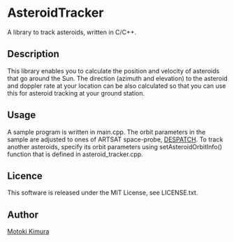 AsteroidTracker
===
A library to track asteroids, written in C/C++.

## Description
This library enables you to calculate the position and velocity of asteroids that go around the Sun. 
The direction (azimuth and elevation) to the asteroid and doppler rate at your location can be also calculated 
so that you can use this for asteroid tracking at your ground station.

## Usage
A sample program is written in main.cpp. The orbit parameters in the sample are adjusted to ones of ARTSAT space-probe,  [DESPATCH](http://artsat.jp/en/project/despatch). To track another asteroids, specify its orbit parameters using setAsteroidOrbitInfo() function that is defined in asteroid_tracker.cpp.

## Licence

This software is released under the MIT License, see LICENSE.txt.

## Author

[Motoki Kimura](https://github.com/motokimura)
